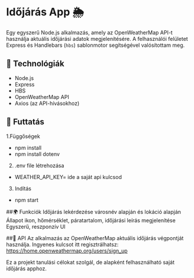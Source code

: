 # Időjárás App 🌦️

Egy egyszerű Node.js alkalmazás, 
amely az OpenWeatherMap API-t használja aktuális időjárási adatok megjelenítésére. 
A felhasználói felületet Express és Handlebars (`hbs`) sablonmotor segítségével valósítottam meg.

## 🔧 Technológiák

- Node.js
- Express
- HBS
- OpenWeatherMap API
- Axios (az API-hívásokhoz)

## 🚀 Futtatás
1.Függőségek
 - npm install
 - npm install dotenv
2. .env file létrehozása
 - WEATHER_API_KEY= ide a saját api kulcsod 
3. Indítás
 - npm start


##🌍 Funkciók
    Időjárás lekérdezése városnév alapján és lokáció alapján
    Állapot ikon, hőmérséklet, páratartalom, időjárási leírás megjelenítése
    Egyszerű, reszponzív UI

##🔑 API
    Az alkalmazás az OpenWeatherMap aktuális időjárás végpontját használja.
    Ingyenes kulcsot itt regisztrálhatsz: https://home.openweathermap.org/users/sign_up

Ez a projekt tanulási célokat szolgál, de alapként felhasználható saját időjárás apphoz.

